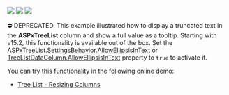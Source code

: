 <!-- default badges list -->
![](https://img.shields.io/endpoint?url=https://codecentral.devexpress.com/api/v1/VersionRange/134060004/15.2.4%2B)
[![](https://img.shields.io/badge/Open_in_DevExpress_Support_Center-FF7200?style=flat-square&logo=DevExpress&logoColor=white)](https://supportcenter.devexpress.com/ticket/details/E3935)
[![](https://img.shields.io/badge/📖_How_to_use_DevExpress_Examples-e9f6fc?style=flat-square)](https://docs.devexpress.com/GeneralInformation/403183)
<!-- default badges end -->
⛔ DEPRECATED. This example illustrated how to display a truncated text in the <strong>ASPxTreeList</strong> column and show a full value as a tooltip. Starting with v15.2, this functionality is available out of the box. Set the <a href="https://docs.devexpress.com/AspNet/DevExpress.Web.ASPxTreeList.TreeListSettingsBehavior.AllowEllipsisInText">ASPxTreeList.SettingsBehavior.AllowEllipsisInText</a> or <a href="https://docs.devexpress.com/AspNet/DevExpress.Web.ASPxTreeList.TreeListDataColumn.AllowEllipsisInText">TreeListDataColumn.AllowEllipsisInText</a> property to `true` to activate it.

You can try this functionality in the following online demo:

- <a href="https://demos.devexpress.com/ASPxTreeListDemos/Shaping/ColumnResizing.aspx">Tree List - Resizing Columns</a>

